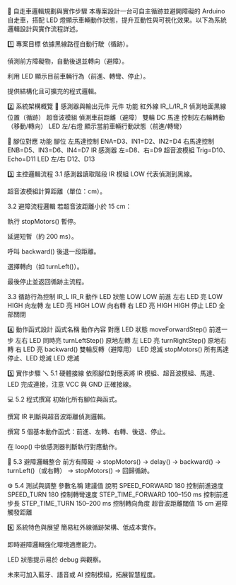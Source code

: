 🤖 自走車邏輯規劃與實作步驟
本專案設計一台可自主循跡並避開障礙的 Arduino 自走車，搭配 LED 燈顯示車輛動作狀態，提升互動性與可視化效果。以下為系統邏輯設計與實作流程詳述。

1️⃣ 專案目標
依據黑線路徑自動行駛（循跡）。

偵測前方障礙物，自動後退並轉向（避障）。

利用 LED 顯示目前車輛行為（前進、轉彎、停止）。

提供結構化且可擴充的程式邏輯。

2️⃣ 系統架構概覽
🚦 感測器與輸出元件
元件	功能
紅外線 IR_L/IR_R	偵測地面黑線位置（循跡）
超音波模組	偵測車前距離（避障）
雙輪 DC 馬達	控制左右輪轉動（移動/轉向）
LED 左/右燈	顯示當前車輛行動狀態（前進/轉彎）

🧩 腳位對應
功能	腳位
左馬達控制	ENA=D3、IN1=D2、IN2=D4
右馬達控制	ENB=D5、IN3=D6、IN4=D7
IR 感測器	左=D8、右=D9
超音波模組	Trig=D10、Echo=D11
LED 左/右	D12、D13

3️⃣ 主控邏輯流程
3.1 感測器讀取階段
IR 模組 LOW 代表偵測到黑線。

超音波模組計算距離（單位：cm）。

3.2 避障流程邏輯
若超音波距離小於 15 cm：

執行 stopMotors() 暫停。

延遲短暫（約 200 ms）。

呼叫 backward() 後退一段距離。

選擇轉向（如 turnLeft()）。

最後停止並返回循跡主流程。

3.3 循跡行為控制
IR_L	IR_R	動作	LED 狀態
LOW	LOW	前進	左右 LED 亮
LOW	HIGH	向左轉	左 LED 亮
HIGH	LOW	向右轉	右 LED 亮
HIGH	HIGH	停止	LED 全部關閉

4️⃣ 動作函式設計
函式名稱	動作內容	對應 LED 狀態
moveForwardStep()	前進一步	左右 LED 同時亮
turnLeftStep()	原地左轉	左 LED 亮
turnRightStep()	原地右轉	右 LED 亮
backward()	雙輪反轉（避障用）	LED 熄滅
stopMotors()	所有馬達停止、LED 熄滅	LED 熄滅

5️⃣ 實作步驟
🪛 5.1 硬體接線
依照腳位對應表將 IR 模組、超音波模組、馬達、LED 完成連接，注意 VCC 與 GND 正確接線。

💻 5.2 程式撰寫
初始化所有腳位與函式。

撰寫 IR 判斷與超音波距離偵測邏輯。

撰寫 5 個基本動作函式：前進、左轉、右轉、後退、停止。

在 loop() 中依感測器判斷執行對應動作。

🔁 5.3 避障邏輯整合
前方有障礙 → stopMotors() → delay() → backward() → turnLeft()（或右轉） → stopMotors() → 回歸循跡。

⚙️ 5.4 測試與調整
參數名稱	建議值	說明
SPEED_FORWARD	180	控制前進速度
SPEED_TURN	180	控制轉彎速度
STEP_TIME_FORWARD	100–150 ms	控制前進步長
STEP_TIME_TURN	150–200 ms	控制轉向角度
超音波距離閾值	15 cm	避障觸發距離

6️⃣ 系統特色與展望
簡易紅外線循跡架構、低成本實作。

即時避障邏輯強化環境適應能力。

LED 狀態提示易於 debug 與觀察。

未來可加入藍牙、語音或 AI 控制模組，拓展智慧程度。
